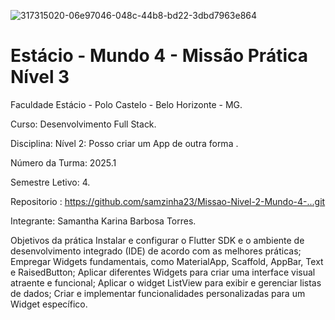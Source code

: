 ![317315020-06e97046-048c-44b8-bd22-3dbd7963e864](https://github.com/user-attachments/assets/444e3177-f80e-41f5-bb3a-a4cadfeb1fa2)

<h1>Estácio - Mundo 4 - Missão Prática  Nível 3</h1>



Faculdade Estácio - Polo Castelo - Belo Horizonte - MG.
 
Curso: Desenvolvimento Full Stack.
 
Disciplina: Nível 2: Posso criar um App de outra forma .
 
Número da Turma: 2025.1
 
Semestre Letivo: 4.

Repositorio : https://github.com/samzinha23/Missao-Nivel-2-Mundo-4-...git

Integrante: Samantha Karina Barbosa Torres.

Objetivos da prática
    Instalar e configurar o Flutter SDK e o ambiente de desenvolvimento integrado (IDE)
    de acordo com as melhores práticas;
    Empregar Widgets fundamentais, como MaterialApp, Scaffold, AppBar, Text e
    RaisedButton;
    Aplicar diferentes Widgets para criar uma interface visual atraente e funcional;
    Aplicar o widget ListView para exibir e gerenciar listas de dados;
    Criar e implementar funcionalidades personalizadas para um Widget específico.

